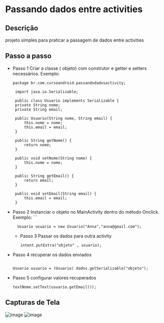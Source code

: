 # Passando dados entre activities

## Descrição

projeto simples para praticar a passagem de dados entre activities

## Passo a passo

- Passo 1 Criar a classe ( objeto) com construtor e getter e setters necessários. Exemplo:
     ```
     package br.com.cursoandroid.passandodadosactivity;

      import java.io.Serializable;

      public class Usuario implements Serializable {
      private String nome;
      private String email;
  
      public Usuario(String nome, String email) {
          this.nome = nome;
          this.email = email;
      }
  
      public String getNome() {
          return nome;
      }
  
      public void setNome(String nome) {
          this.nome = nome;
      }

      public String getEmail() {
          return email;
      }
  
      public void setEmail(String email) {
          this.email = email;
      }
     
- Passo 2  Instanciar o objeto no MainActivity dentro do método Onclick. Exemplo: 
      ```
  
        Usuario usuario = new Usuario("Anna","anna@gmail.com");

  - Passo 3 Passar os dados para outra activity
     ```
     intent.putExtra("objeto" , usuario);
     
- Passo 4 recuperar os dados enviados
     ```

     Usuario usuario = (Usuario) dados.getSerializable("objeto");

- Passo 5 configurar valores recuperados
   ```
   textNome.setText(usuario.getEmail());

## Capturas de Tela

![image](https://github.com/AnnaKarolineNunes/PassandoDadosEntreActivities/assets/101477642/81b94be4-61ac-49e8-93ff-037635e6483b)
![image](https://github.com/AnnaKarolineNunes/PassandoDadosEntreActivities/assets/101477642/8d4f897d-25aa-4737-b208-19747987b2f3)
